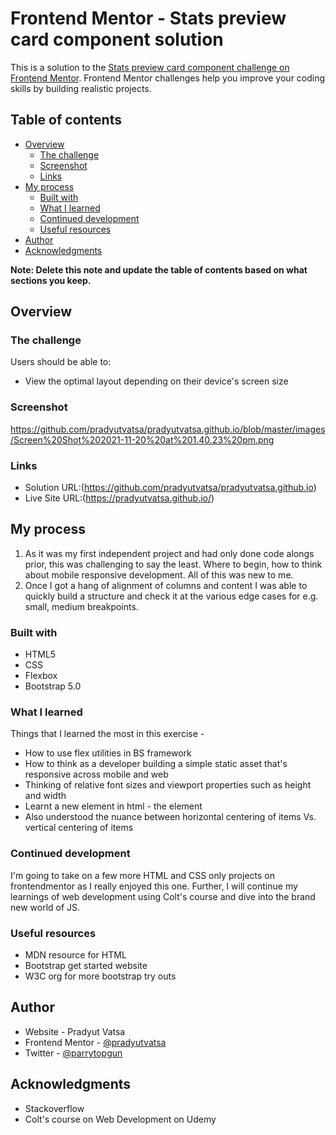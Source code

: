 # Frontend Mentor - Stats preview card component solution

This is a solution to the [Stats preview card component challenge on Frontend Mentor](https://www.frontendmentor.io/challenges/stats-preview-card-component-8JqbgoU62). Frontend Mentor challenges help you improve your coding skills by building realistic projects. 

## Table of contents

- [Overview](#overview)
  - [The challenge](#the-challenge)
  - [Screenshot](#screenshot)
  - [Links](#links)
- [My process](#my-process)
  - [Built with](#built-with)
  - [What I learned](#what-i-learned)
  - [Continued development](#continued-development)
  - [Useful resources](#useful-resources)
- [Author](#author)
- [Acknowledgments](#acknowledgments)

**Note: Delete this note and update the table of contents based on what sections you keep.**

## Overview

### The challenge

Users should be able to:

- View the optimal layout depending on their device's screen size

### Screenshot

https://github.com/pradyutvatsa/pradyutvatsa.github.io/blob/master/images/Screen%20Shot%202021-11-20%20at%201.40.23%20pm.png


### Links

- Solution URL:(https://github.com/pradyutvatsa/pradyutvatsa.github.io)
- Live Site URL:(https://pradyutvatsa.github.io/)

## My process

1. As it was my first independent project and had only done code alongs prior, this was challenging to say the least. Where to begin, how to think about mobile responsive development. All of this was new to me. 
2. Once I got a hang of alignment of columns and content I was able to quickly build a structure and check it at the various edge cases for e.g. small, medium breakpoints. 

### Built with

- HTML5
- CSS 
- Flexbox
- Bootstrap 5.0

### What I learned

Things that I learned the most in this exercise - 

- How to use flex utilities in BS framework 
- How to think as a developer building a simple static asset that's responsive across mobile and web
- Thinking of relative font sizes and viewport properties such as height and width
- Learnt a new element in html - the <picture> element 
- Also understood the nuance between horizontal centering of items Vs. vertical centering of items


### Continued development

I'm going to take on a few more HTML and CSS only projects on frontendmentor as I really enjoyed this one. Further, I will continue my learnings of web development using Colt's course and dive into the brand new world of JS. 


### Useful resources

- MDN resource for HTML
- Bootstrap get started website 
- W3C org for more bootstrap try outs 


## Author

- Website - Pradyut Vatsa
- Frontend Mentor - [@pradyutvatsa](https://www.frontendmentor.io/profile/pradyutvatsa)
- Twitter - [@parrytopgun](https://www.twitter.com/parrytopgun)


## Acknowledgments

- Stackoverflow 
- Colt's course on Web Development on Udemy


